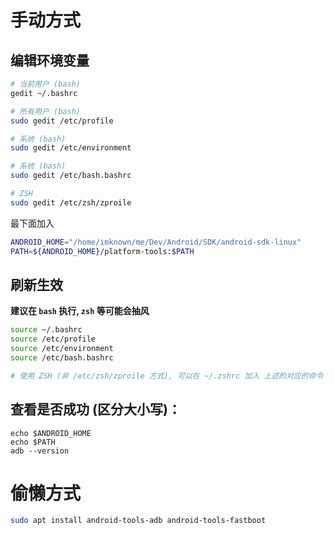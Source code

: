 # 手动方式
## 编辑环境变量
``` bash
# 当前用户 (bash)
gedit ~/.bashrc

# 所有用户 (bash)
sudo gedit /etc/profile

# 系统 (bash)
sudo gedit /etc/environment

# 系统 (bash)
sudo gedit /etc/bash.bashrc
```

``` zsh
# ZSH
sudo gedit /etc/zsh/zproile
```

最下面加入
``` bash
ANDROID_HOME="/home/imknown/me/Dev/Android/SDK/android-sdk-linux"
PATH=${ANDROID_HOME}/platform-tools:$PATH
```

## 刷新生效
**建议在 `bash` 执行, `zsh` 等可能会抽风**

``` bash
source ~/.bashrc
source /etc/profile
source /etc/environment
source /etc/bash.bashrc
```

``` zsh
# 使用 ZSH (非 /etc/zsh/zproile 方式), 可以在 ~/.zshrc 加入 上述的对应的命令 才会生效
```

## 查看是否成功 (区分大小写)：
```
echo $ANDROID_HOME
echo $PATH
adb --version
```

# 偷懒方式
``` bash
sudo apt install android-tools-adb android-tools-fastboot
```
